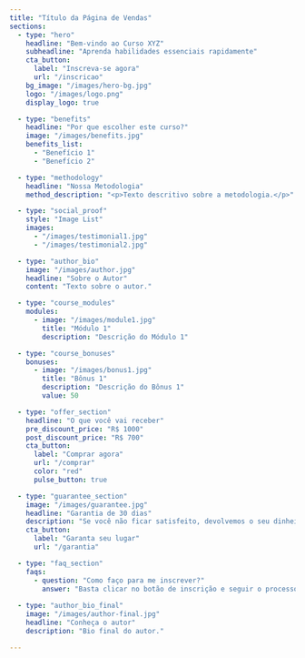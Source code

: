 ```yaml
---
title: "Título da Página de Vendas"
sections:
  - type: "hero"
    headline: "Bem-vindo ao Curso XYZ"
    subheadline: "Aprenda habilidades essenciais rapidamente"
    cta_button:
      label: "Inscreva-se agora"
      url: "/inscricao"
    bg_image: "/images/hero-bg.jpg"
    logo: "/images/logo.png"
    display_logo: true

  - type: "benefits"
    headline: "Por que escolher este curso?"
    image: "/images/benefits.jpg"
    benefits_list: 
      - "Benefício 1"
      - "Benefício 2"

  - type: "methodology"
    headline: "Nossa Metodologia"
    method_description: "<p>Texto descritivo sobre a metodologia.</p>"

  - type: "social_proof"
    style: "Image List"
    images:
      - "/images/testimonial1.jpg"
      - "/images/testimonial2.jpg"

  - type: "author_bio"
    image: "/images/author.jpg"
    headline: "Sobre o Autor"
    content: "Texto sobre o autor."

  - type: "course_modules"
    modules:
      - image: "/images/module1.jpg"
        title: "Módulo 1"
        description: "Descrição do Módulo 1"

  - type: "course_bonuses"
    bonuses:
      - image: "/images/bonus1.jpg"
        title: "Bônus 1"
        description: "Descrição do Bônus 1"
        value: 50

  - type: "offer_section"
    headline: "O que você vai receber"
    pre_discount_price: "R$ 1000"
    post_discount_price: "R$ 700"
    cta_button:
      label: "Comprar agora"
      url: "/comprar"
      color: "red"
      pulse_button: true

  - type: "guarantee_section"
    image: "/images/guarantee.jpg"
    headline: "Garantia de 30 dias"
    description: "Se você não ficar satisfeito, devolvemos o seu dinheiro."
    cta_button:
      label: "Garanta seu lugar"
      url: "/garantia"

  - type: "faq_section"
    faqs:
      - question: "Como faço para me inscrever?"
        answer: "Basta clicar no botão de inscrição e seguir o processo."
      
  - type: "author_bio_final"
    image: "/images/author-final.jpg"
    headline: "Conheça o autor"
    description: "Bio final do autor."

---
```

